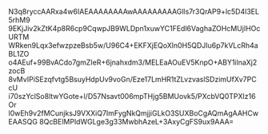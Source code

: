 N3q8ryccAARxa4w6IAEAAAAAAAAwAAAAAAAAAGlls7r3QrAP9+lc5D4l3EL5rhM9
9EKjJiv2kZtK4p8R6cp9CqwpJB9WLDpn1xuwYC1FEdl6VaghaZOHcMUjIHOcURTM
WRken9Lqx3efwzpzeBsb5w/U96C4+EKFXjEQoXln0H5QDJIu6p7kVLcRh4aBL1ZO
o4AEuf+99BvACdo7gmZIeR+6jnahxdm3/MELEaAOuEV5KnpO+ABY1ilnaXj2zocB
8vMvIPiSEzqfvtg5BsuyHdpUv9voGn/Eze17LmHR1tZLvzvaslSDzimUfXv7PCcU
i70szYclSo8ltwYGote+l/D57Nsavt006mpTHjg5BMUovk5/PXcbVQ0TPXlz16Or
l0wEh9v2fMCunjksJ9VXXiQ7ImFygNkQmjjiGLkO3SUXBoCgAQmAgAAHCwEAASQG
8QcBElMPldWGLge3g33MwbhAzeL+3AxyCgFS9ux9AAA=
